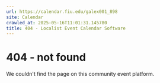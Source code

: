 ```yaml
---
url: https://calendar.fiu.edu/galex001_898
site: Calendar
crawled_at: 2025-05-16T11:01:31.145780
title: 404 - Localist Event Calendar Software
---
```


# 404 - not found
We couldn't find the page on this community event platform.
